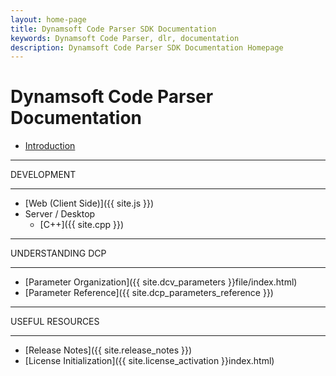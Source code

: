 ```yaml
---
layout: home-page
title: Dynamsoft Code Parser SDK Documentation
keywords: Dynamsoft Code Parser, dlr, documentation
description: Dynamsoft Code Parser SDK Documentation Homepage
---
```


# Dynamsoft Code Parser Documentation

* [Introduction]({{site.introduction}})

<hr>
DEVELOPMENT
<hr>

* [Web (Client Side)]({{ site.js }})
* Server / Desktop
  * [C++]({{ site.cpp }})

<hr>
UNDERSTANDING DCP
<hr>

* [Parameter Organization]({{ site.dcv_parameters }}file/index.html)
* [Parameter Reference]({{ site.dcp_parameters_reference }})

<hr>
USEFUL RESOURCES
<hr>

* [Release Notes]({{ site.release_notes }})
* [License Initialization]({{ site.license_activation }}index.html)
